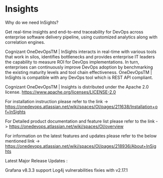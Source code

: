 # Insights


Why do we need InSights?

Get real-time insights and end-to-end traceability for DevOps across enterprise software delivery pipeline, using customized analytics along with correlation engines.

Cognizant OneDevOpsTM | InSights interacts in real-time with various tools that work in silos, identifies bottlenecks and provides enterprise IT leaders the capability to measure ROI for DevOps implementations. In turn, enterprises can continuously improve DevOps adoption by benchmarking the existing maturity levels and tool chain effectiveness. OneDevOpsTM | InSights is compatible with any DevOps tool which is REST API compliant.

Cognizant OneDevOpsTM | Insights is distributed under the Apache 2.0 license. https://www.apache.org/licenses/LICENSE-2.0

For installation instruction please refer to the link -> https://onedevops.atlassian.net/wiki/spaces/OI/pages/211638/Installation+of+InSights

For Detailed product documentation and feature list please refer to the link -> https://onedevops.atlassian.net/wiki/spaces/OI/overview

For information on the latest features and updates please refer to the below mentioned link -> https://onedevops.atlassian.net/wiki/spaces/OI/pages/218936/About+InSights


Latest Major Release Updates :  

Grafana v8.3.3 support
Log4j vulnerabilities fixies with v2.17.1
